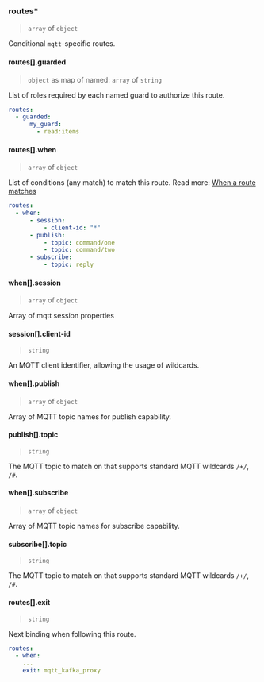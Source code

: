 ### routes\*

> `array` of `object`

Conditional `mqtt`-specific routes.

#### routes[].guarded

> `object` as map of named: `array` of `string`

List of roles required by each named guard to authorize this route.

```yaml
routes:
  - guarded:
      my_guard:
        - read:items
```

#### routes[].when

> `array` of `object`

List of conditions (any match) to match this route.
Read more: [When a route matches](../../../../../concepts/bindings.md#when-a-route-matches)

```yaml
routes:
  - when:
      - session:
          - client-id: "*"
      - publish:
          - topic: command/one
          - topic: command/two
      - subscribe:
          - topic: reply
```

#### when[].session

> `array` of `object`

Array of mqtt session properties

#### session[].client-id

> `string`

An MQTT client identifier, allowing the usage of wildcards.

#### when[].publish

> `array` of `object`

Array of MQTT topic names for publish capability.

#### publish[].topic

> `string`

The MQTT topic to match on that supports standard MQTT wildcards `/+/`, `/#`.

#### when[].subscribe

> `array` of `object`

Array of MQTT topic names for subscribe capability.

#### subscribe[].topic

> `string`

The MQTT topic to match on that supports standard MQTT wildcards `/+/`, `/#`.

#### routes[].exit

> `string`

Next binding when following this route.

```yaml
routes:
  - when:
    ...
    exit: mqtt_kafka_proxy
```
